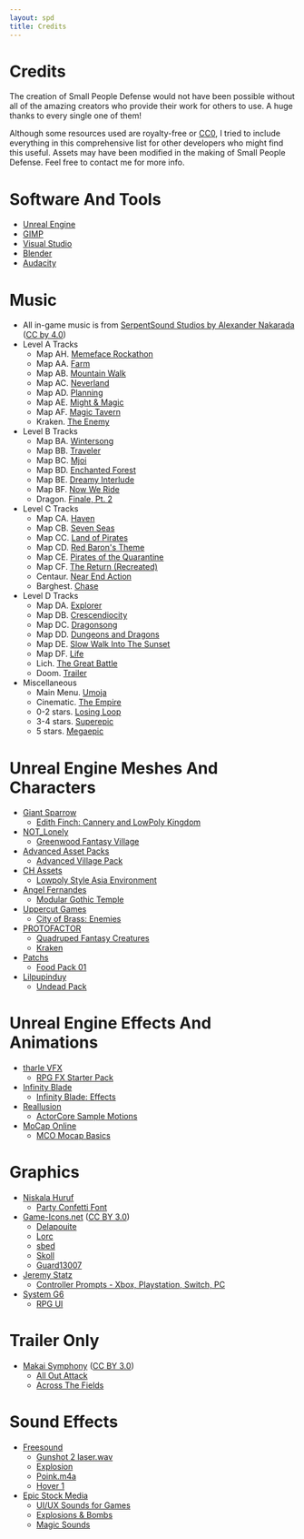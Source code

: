 ```yaml
---
layout: spd
title: Credits
---
```


# Credits

The creation of Small People Defense would not have been possible without all of the amazing creators who provide their work for others to use. A huge thanks to every single one of them!

Although some resources used are royalty-free or [CC0](https://creativecommons.org/publicdomain/zero/1.0/), I tried to include everything in this comprehensive list for other developers who might find this useful. Assets may have been modified in the making of Small People Defense. Feel free to contact me for more info.

# Software And Tools

* [Unreal Engine](https://www.unrealengine.com/)
* [GIMP](https://www.gimp.org/)
* [Visual Studio](https://visualstudio.microsoft.com/)
* [Blender](https://www.blender.org/)
* [Audacity](https://www.audacityteam.org/)

# Music

* All in-game music is from [SerpentSound Studios by Alexander Nakarada](https://www.serpentsoundstudios.com/) ([CC by 4.0](http://creativecommons.org/licenses/by/4.0/))
* Level A Tracks
  * Map AH. [Memeface Rockathon](https://soundcloud.com/serpentsoundstudios/memeface-rockathon)
  * Map AA. [Farm](https://soundcloud.com/serpentsoundstudios/farm)
  * Map AB. [Mountain Walk](https://soundcloud.com/serpentsoundstudios/mountain-walk)
  * Map AC. [Neverland](https://soundcloud.com/serpentsoundstudios/neverland-no-copyright-cinematic-fantasy-music)
  * Map AD. [Planning](https://soundcloud.com/serpentsoundstudios/planning)
  * Map AE. [Might & Magic](https://soundcloud.com/serpentsoundstudios/might-magic)
  * Map AF. [Magic Tavern](https://soundcloud.com/serpentsoundstudios/magic-tavern)
  * Kraken. [The Enemy](https://soundcloud.com/serpentsoundstudios/the-enemy)
* Level B Tracks
  * Map BA. [Wintersong](https://soundcloud.com/serpentsoundstudios/wintersong)
  * Map BB. [Traveler](https://soundcloud.com/serpentsoundstudios/traveler-celtic-soundtrack)
  * Map BC. [Mjoi](https://soundcloud.com/serpentsoundstudios/mjoi)
  * Map BD. [Enchanted Forest](https://soundcloud.com/serpentsoundstudios/enchanted-forest)
  * Map BE. [Dreamy Interlude](https://soundcloud.com/serpentsoundstudios/dreamy-interlude)
  * Map BF. [Now We Ride](https://soundcloud.com/serpentsoundstudios/now-we-ride)
  * Dragon. [Finale, Pt. 2](https://soundcloud.com/serpentsoundstudios/9-finale-part-ii)
* Level C Tracks
  * Map CA. [Haven](https://soundcloud.com/serpentsoundstudios/haven)
  * Map CB. [Seven Seas](https://soundcloud.com/serpentsoundstudios/seven-seas)
  * Map CC. [Land of Pirates](https://soundcloud.com/serpentsoundstudios/land-of-pirates)
  * Map CD. [Red Baron's Theme](https://soundcloud.com/serpentsoundstudios/red-barons-theme)
  * Map CE. [Pirates of the Quarantine](https://soundcloud.com/serpentsoundstudios/pirates-of-the-quarantine)
  * Map CF. [The Return (Recreated)](https://soundcloud.com/serpentsoundstudios/epic-orchestral-the-return-version-2)
  * Centaur. [Near End Action](https://soundcloud.com/serpentsoundstudios/near-end-action)
  * Barghest. [Chase](https://soundcloud.com/serpentsoundstudios/3-chase-44-1khz-16bit)
* Level D Tracks
  * Map DA. [Explorer](https://soundcloud.com/serpentsoundstudios/4-explorer)
  * Map DB. [Crescendiocity](https://soundcloud.com/serpentsoundstudios/crescendiocity)
  * Map DC. [Dragonsong](https://soundcloud.com/serpentsoundstudios/dragonsong)
  * Map DD. [Dungeons and Dragons](https://soundcloud.com/serpentsoundstudios/dungeons-and-dragons)
  * Map DE. [Slow Walk Into The Sunset](https://soundcloud.com/serpentsoundstudios/slow-walk-into-the-sunset)
  * Map DF. [Life](https://soundcloud.com/serpentsoundstudios/1-life)
  * Lich. [The Great Battle](https://soundcloud.com/serpentsoundstudios/the-great-battle)
  * Doom. [Trailer](https://soundcloud.com/serpentsoundstudios/1-trailer)
* Miscellaneous
  * Main Menu. [Umoja](https://soundcloud.com/serpentsoundstudios/ethnic-orchestral-umoja-royalty-free-download)
  * Cinematic. [The Empire](https://soundcloud.com/serpentsoundstudios/the-empire-epic-fantasy-soundtrack)
  * 0-2 stars. [Losing Loop](https://soundcloud.com/serpentsoundstudios/losing-loop)
  * 3-4 stars. [Superepic](https://soundcloud.com/serpentsoundstudios/superepic)
  * 5 stars. [Megaepic](https://soundcloud.com/serpentsoundstudios/megaepic)

# Unreal Engine Meshes And Characters

* [Giant Sparrow](https://www.giantsparrow.com/)
  * [Edith Finch: Cannery and LowPoly Kingdom](https://www.unrealengine.com/marketplace/en-US/product/ef-cannery-kingdom)
* [NOT_Lonely](https://not-lonely.com/)
  * [Greenwood Fantasy Village](https://www.unrealengine.com/marketplace/en-US/product/resubmission-for-release-greenwood-fantasy-village)
* [Advanced Asset Packs](https://www.advancedpacks.com/)
  * [Advanced Village Pack](https://www.unrealengine.com/marketplace/en-US/product/advanced-village-pack)
* [CH Assets](https://assetstore.unity.com/publishers/5166)
  * [Lowpoly Style Asia Environment](https://www.unrealengine.com/marketplace/en-US/product/lowpoly-style-asia-environment)
* [Angel Fernandes](https://angelfernandes.artstation.com/)
  * [Modular Gothic Temple](https://www.unrealengine.com/marketplace/en-US/product/modular-gothic-temple-medieval-winter-snow)
* [Uppercut Games](https://www.uppercut-games.com/)
  * [City of Brass: Enemies](https://www.unrealengine.com/marketplace/en-US/product/b7cbc53813a24db1a5bd42f75151698c)
* [PROTOFACTOR](https://protofactor.biz/)
  * [Quadruped Fantasy Creatures](https://www.unrealengine.com/marketplace/en-US/product/7f7775996f7442b187f6fa510ec9d289)
  * [Kraken](https://www.unrealengine.com/marketplace/en-US/product/kraken)
* [Patchs](https://www.unrealengine.com/marketplace/en-US/profile/Patchs)
  * [Food Pack 01](https://www.unrealengine.com/marketplace/en-US/product/food-pack)
* [Lilpupinduy](https://www.unrealengine.com/marketplace/en-US/profile/Lilpupinduy?count=20&sortBy=effectiveDate&sortDir=DESC&start=0)
  * [Undead Pack](https://www.unrealengine.com/marketplace/en-US/product/undead-pack-01)

# Unreal Engine Effects And Animations

* [tharle VFX](https://www.tharlevfx.com/)
  * [RPG FX Starter Pack](https://www.unrealengine.com/marketplace/en-US/product/rpg-fx-starter-pack)
* [Infinity Blade](https://www.epicgames.com/infinityblade/en-US/home)
  * [Infinity Blade: Effects](https://www.unrealengine.com/marketplace/en-US/product/infinity-blade-effects)
* [Reallusion](https://www.reallusion.com/)
  * [ActorCore Sample Motions](https://www.unrealengine.com/marketplace/en-US/product/actorcore-daily-motion)
* [MoCap Online](https://mocaponline.com/)
  * [MCO Mocap Basics](https://www.unrealengine.com/marketplace/en-US/product/28fc3cc4332541e3b0037d67a65e5d6d)

# Graphics

* [Niskala Huruf](https://www.etsy.com/shop/nhfonts)
  * [Party Confetti Font](https://www.fontspace.com/party-confetti-font-f69513)
* [Game-Icons.net](https://game-icons.net/) ([CC BY 3.0](https://creativecommons.org/licenses/by/3.0/))
  * [Delapouite](https://delapouite.com/)
  * [Lorc](https://lorcblog.blogspot.com/)
  * [sbed](http://opengameart.org/content/95-game-icons)
  * [Skoll](https://game-icons.net/)
  * [Guard13007](https://guard13007.com/)
* [Jeremy Statz](http://kittehface.com)
  * [Controller Prompts - Xbox, Playstation, Switch, PC](https://opengameart.org/content/free-controller-prompts-xbox-playstation-switch-pc)
* [System G6](https://opengameart.org/users/system-g6)
  * [RPG UI](https://opengameart.org/content/rpg-ui-1)

# Trailer Only
* [Makai Symphony](http://makai-symphony.com/) ([CC BY 3.0](https://creativecommons.org/licenses/by-sa/3.0/))
  * [All Out Attack](https://soundcloud.com/makai-symphony/all-out-attack-epic-battle)
  * [Across The Fields](https://soundcloud.com/makai-symphony/across-the-fields)

# Sound Effects

* [Freesound](https://freesound.org/)
  * [Gunshot 2 laser.wav](https://freesound.org/people/GaryQ/sounds/111047/)
  * [Explosion](https://freesound.org/people/qubodup/sounds/182429/)
  * [Poink.m4a](https://freesound.org/people/Berkem27/sounds/615433/)
  * [Hover 1](https://freesound.org/people/plasterbrain/sounds/237422/)
* [Epic Stock Media](https://epicstockmedia.com)
  * [UI/UX Sounds for Games](https://epicstockmedia.com/freesounds/esm-free-sounds-week-1/)
  * [Explosions & Bombs](https://epicstockmedia.com/freesounds/free-sounds-bombandexplosions/)
  * [Magic Sounds](https://epicstockmedia.com/freesounds/magic-sounds-week-6/)

